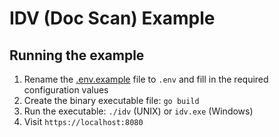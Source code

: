 # IDV (Doc Scan) Example

## Running the example

1. Rename the [.env.example](.env.example) file to `.env` and fill in the required configuration values
1. Create the binary executable file: `go build`
1. Run the executable: `./idv` (UNIX) or `idv.exe` (Windows)
1. Visit `https://localhost:8080`